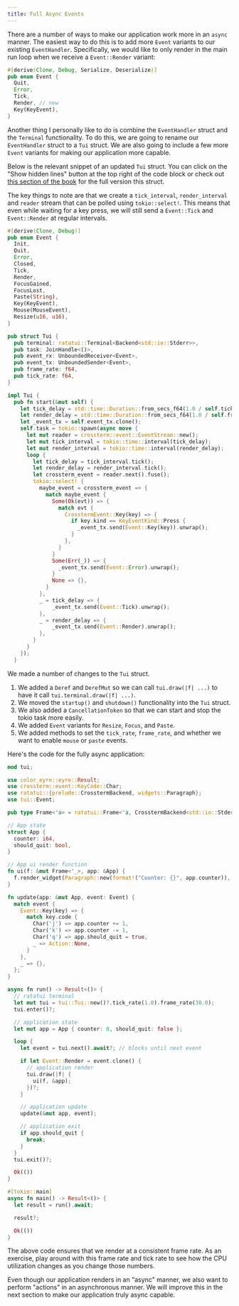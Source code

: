 ```yaml
---
title: Full Async Events
---
```


There are a number of ways to make our application work more in an `async` manner. The easiest way
to do this is to add more `Event` variants to our existing `EventHandler`. Specifically, we would
like to only render in the main run loop when we receive a `Event::Render` variant:

```rust
#[derive(Clone, Debug, Serialize, Deserialize)]
pub enum Event {
  Quit,
  Error,
  Tick,
  Render, // new
  Key(KeyEvent),
}
```

Another thing I personally like to do is combine the `EventHandler` struct and the `Terminal`
functionality. To do this, we are going to rename our `EventHandler` struct to a `Tui` struct. We
are also going to include a few more `Event` variants for making our application more capable.

Below is the relevant snippet of an updated `Tui` struct. You can click on the "Show hidden lines"
button at the top right of the code block or check out
[this section of the book](/how-to/develop-apps/terminal-and-event-handler/) for the full
version this struct.

The key things to note are that we create a `tick_interval`, `render_interval` and `reader` stream
that can be polled using `tokio::select!`. This means that even while waiting for a key press, we
will still send a `Event::Tick` and `Event::Render` at regular intervals.

```rust
#[derive(Clone, Debug)]
pub enum Event {
  Init,
  Quit,
  Error,
  Closed,
  Tick,
  Render,
  FocusGained,
  FocusLost,
  Paste(String),
  Key(KeyEvent),
  Mouse(MouseEvent),
  Resize(u16, u16),
}

pub struct Tui {
  pub terminal: ratatui::Terminal<Backend<std::io::Stderr>>,
  pub task: JoinHandle<()>,
  pub event_rx: UnboundedReceiver<Event>,
  pub event_tx: UnboundedSender<Event>,
  pub frame_rate: f64,
  pub tick_rate: f64,
}

impl Tui {
  pub fn start(&mut self) {
    let tick_delay = std::time::Duration::from_secs_f64(1.0 / self.tick_rate);
    let render_delay = std::time::Duration::from_secs_f64(1.0 / self.frame_rate);
    let _event_tx = self.event_tx.clone();
    self.task = tokio::spawn(async move {
      let mut reader = crossterm::event::EventStream::new();
      let mut tick_interval = tokio::time::interval(tick_delay);
      let mut render_interval = tokio::time::interval(render_delay);
      loop {
        let tick_delay = tick_interval.tick();
        let render_delay = render_interval.tick();
        let crossterm_event = reader.next().fuse();
        tokio::select! {
          maybe_event = crossterm_event => {
            match maybe_event {
              Some(Ok(evt)) => {
                match evt {
                  CrosstermEvent::Key(key) => {
                    if key.kind == KeyEventKind::Press {
                      _event_tx.send(Event::Key(key)).unwrap();
                    }
                  },
                }
              }
              Some(Err(_)) => {
                _event_tx.send(Event::Error).unwrap();
              }
              None => {},
            }
          },
          _ = tick_delay => {
              _event_tx.send(Event::Tick).unwrap();
          },
          _ = render_delay => {
              _event_tx.send(Event::Render).unwrap();
          },
        }
      }
    });
  }
```

We made a number of changes to the `Tui` struct.

1. We added a `Deref` and `DerefMut` so we can call `tui.draw(|f| ...)` to have it call
   `tui.terminal.draw(|f| ...)`.
2. We moved the `startup()` and `shutdown()` functionality into the `Tui` struct.
3. We also added a `CancellationToken` so that we can start and stop the tokio task more easily.
4. We added `Event` variants for `Resize`, `Focus`, and `Paste`.
5. We added methods to set the `tick_rate`, `frame_rate`, and whether we want to enable `mouse` or
   `paste` events.

Here's the code for the fully async application:

```rust
mod tui;

use color_eyre::eyre::Result;
use crossterm::event::KeyCode::Char;
use ratatui::{prelude::CrosstermBackend, widgets::Paragraph};
use tui::Event;

pub type Frame<'a> = ratatui::Frame<'a, CrosstermBackend<std::io::Stderr>>;

// App state
struct App {
  counter: i64,
  should_quit: bool,
}

// App ui render function
fn ui(f: &mut Frame<'_>, app: &App) {
  f.render_widget(Paragraph::new(format!("Counter: {}", app.counter)), f.size());
}

fn update(app: &mut App, event: Event) {
  match event {
    Event::Key(key) => {
      match key.code {
        Char('j') => app.counter += 1,
        Char('k') => app.counter -= 1,
        Char('q') => app.should_quit = true,
        _ => Action::None,
      }
    },
    _ => {},
  };
}

async fn run() -> Result<()> {
  // ratatui terminal
  let mut tui = tui::Tui::new()?.tick_rate(1.0).frame_rate(30.0);
  tui.enter()?;

  // application state
  let mut app = App { counter: 0, should_quit: false };

  loop {
    let event = tui.next().await?; // blocks until next event

    if let Event::Render = event.clone() {
      // application render
      tui.draw(|f| {
        ui(f, &app);
      })?;
    }

    // application update
    update(&mut app, event);

    // application exit
    if app.should_quit {
      break;
    }
  }
  tui.exit()?;

  Ok(())
}

#[tokio::main]
async fn main() -> Result<()> {
  let result = run().await;

  result?;

  Ok(())
}
```

The above code ensures that we render at a consistent frame rate. As an exercise, play around with
this frame rate and tick rate to see how the CPU utilization changes as you change those numbers.

Even though our application renders in an "async" manner, we also want to perform "actions" in an
asynchronous manner. We will improve this in the next section to make our application truly async
capable.
